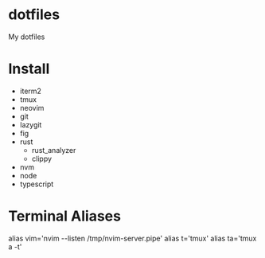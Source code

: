 # dotfiles
My dotfiles

# Install

* iterm2
* tmux
* neovim
* git
* lazygit
* fig
* rust
	* rust_analyzer
	* clippy
* nvm
* node
* typescript

# Terminal Aliases

alias vim='nvim --listen /tmp/nvim-server.pipe'
alias t='tmux'
alias ta='tmux a -t'

